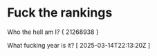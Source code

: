 # Fuck the rankings

Who the hell am I?
{ 21268938 }

What fucking year is it?
[ 2025-03-14T22:13:20Z ]
